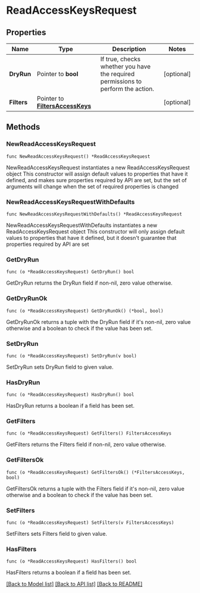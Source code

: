 # ReadAccessKeysRequest

## Properties

Name | Type | Description | Notes
------------ | ------------- | ------------- | -------------
**DryRun** | Pointer to **bool** | If true, checks whether you have the required permissions to perform the action. | [optional] 
**Filters** | Pointer to [**FiltersAccessKeys**](FiltersAccessKeys.md) |  | [optional] 

## Methods

### NewReadAccessKeysRequest

`func NewReadAccessKeysRequest() *ReadAccessKeysRequest`

NewReadAccessKeysRequest instantiates a new ReadAccessKeysRequest object
This constructor will assign default values to properties that have it defined,
and makes sure properties required by API are set, but the set of arguments
will change when the set of required properties is changed

### NewReadAccessKeysRequestWithDefaults

`func NewReadAccessKeysRequestWithDefaults() *ReadAccessKeysRequest`

NewReadAccessKeysRequestWithDefaults instantiates a new ReadAccessKeysRequest object
This constructor will only assign default values to properties that have it defined,
but it doesn't guarantee that properties required by API are set

### GetDryRun

`func (o *ReadAccessKeysRequest) GetDryRun() bool`

GetDryRun returns the DryRun field if non-nil, zero value otherwise.

### GetDryRunOk

`func (o *ReadAccessKeysRequest) GetDryRunOk() (*bool, bool)`

GetDryRunOk returns a tuple with the DryRun field if it's non-nil, zero value otherwise
and a boolean to check if the value has been set.

### SetDryRun

`func (o *ReadAccessKeysRequest) SetDryRun(v bool)`

SetDryRun sets DryRun field to given value.

### HasDryRun

`func (o *ReadAccessKeysRequest) HasDryRun() bool`

HasDryRun returns a boolean if a field has been set.

### GetFilters

`func (o *ReadAccessKeysRequest) GetFilters() FiltersAccessKeys`

GetFilters returns the Filters field if non-nil, zero value otherwise.

### GetFiltersOk

`func (o *ReadAccessKeysRequest) GetFiltersOk() (*FiltersAccessKeys, bool)`

GetFiltersOk returns a tuple with the Filters field if it's non-nil, zero value otherwise
and a boolean to check if the value has been set.

### SetFilters

`func (o *ReadAccessKeysRequest) SetFilters(v FiltersAccessKeys)`

SetFilters sets Filters field to given value.

### HasFilters

`func (o *ReadAccessKeysRequest) HasFilters() bool`

HasFilters returns a boolean if a field has been set.


[[Back to Model list]](../README.md#documentation-for-models) [[Back to API list]](../README.md#documentation-for-api-endpoints) [[Back to README]](../README.md)


